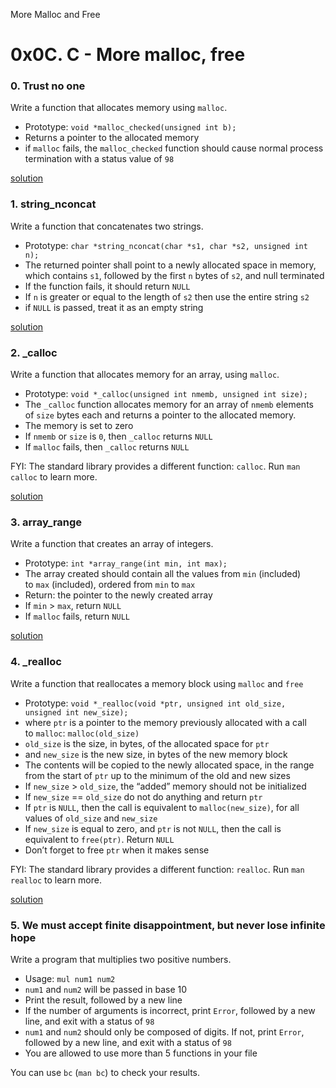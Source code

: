 More Malloc and Free
# 0x0C. C - More malloc, free

### 0. Trust no one

Write a function that allocates memory using `malloc`.

- Prototype: `void *malloc_checked(unsigned int b);`
- Returns a pointer to the allocated memory
- if `malloc` fails, the `malloc_checked` function should cause normal process termination with a status value of `98`

[solution](0-malloc_checked.c)

### 1. string_nconcat

Write a function that concatenates two strings.

- Prototype: `char *string_nconcat(char *s1, char *s2, unsigned int n);`
- The returned pointer shall point to a newly allocated space in memory, which contains `s1`, followed by the first `n` bytes of `s2`, and null terminated
- If the function fails, it should return `NULL`
- If `n` is greater or equal to the length of `s2` then use the entire string `s2`
- if `NULL` is passed, treat it as an empty string

[solution](1-string-nconcat.c)

### 2. _calloc

Write a function that allocates memory for an array, using `malloc`.

- Prototype: `void *_calloc(unsigned int nmemb, unsigned int size);`
- The `_calloc` function allocates memory for an array of `nmemb` elements of `size` bytes each and returns a pointer to the allocated memory.
- The memory is set to zero
- If `nmemb` or `size` is `0`, then `_calloc` returns `NULL`
- If `malloc` fails, then `_calloc` returns `NULL`

FYI: The standard library provides a different function: `calloc`. Run `man calloc` to learn more.

[solution](2-calloc.c)

### 3. array_range

Write a function that creates an array of integers.

- Prototype: `int *array_range(int min, int max);`
- The array created should contain all the values from `min` (included) to `max` (included), ordered from `min` to `max`
- Return: the pointer to the newly created array
- If `min` > `max`, return `NULL`
- If `malloc` fails, return `NULL`

[solution](3-array_range.c)

### 4. _realloc

Write a function that reallocates a memory block using `malloc` and `free`

- Prototype: `void *_realloc(void *ptr, unsigned int old_size, unsigned int new_size);`
- where `ptr` is a pointer to the memory previously allocated with a call to `malloc`: `malloc(old_size)`
- `old_size` is the size, in bytes, of the allocated space for `ptr`
- and `new_size` is the new size, in bytes of the new memory block
- The contents will be copied to the newly allocated space, in the range from the start of `ptr` up to the minimum of the old and new sizes
- If `new_size` > `old_size`, the “added” memory should not be initialized
- If `new_size` == `old_size` do not do anything and return `ptr`
- If `ptr` is `NULL`, then the call is equivalent to `malloc(new_size)`, for all values of `old_size` and `new_size`
- If `new_size` is equal to zero, and `ptr` is not `NULL`, then the call is equivalent to `free(ptr)`. Return `NULL`
- Don’t forget to free `ptr` when it makes sense

FYI: The standard library provides a different function: `realloc`. Run `man realloc` to learn more.

[solution](100-realloc.c)

### 5. We must accept finite disappointment, but never lose infinite hope

Write a program that multiplies two positive numbers.

- Usage: `mul num1 num2`
- `num1` and `num2` will be passed in base 10
- Print the result, followed by a new line
- If the number of arguments is incorrect, print `Error`, followed by a new line, and exit with a status of `98`
- `num1` and `num2` should only be composed of digits. If not, print `Error`, followed by a new line, and exit with a status of `98`
- You are allowed to use more than 5 functions in your file

You can use `bc` (`man bc`) to check your results.


